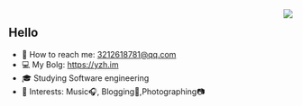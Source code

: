 <img align="right" src="https://github-readme-stats.vercel.app/api?username=mvbbb&show_icons=true&hide_border=true">


## Hello
- 📧 How to reach me: 3212618781@qq.com  
- 💻 My Bolg: https://yzh.im  
- 🎓 Studying Software engineering
- 📌 Interests: Music🎧, Blogging📝,Photographing📷
